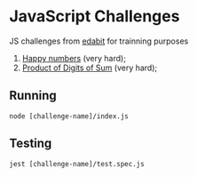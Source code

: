 # JavaScript Challenges

JS challenges from [edabit](https://edabit.com/challenges) for trainning purposes

1. [Happy numbers](https://edabit.com/challenge/EhGY9aaNHiCqqpnL9) (very hard);
2. [Product of Digits of Sum](https://edabit.com/challenge/Kzmyf4pLx66ZRsnWk) (very hard);

## Running
`node [challenge-name]/index.js`

## Testing

`jest [challenge-name]/test.spec.js`
